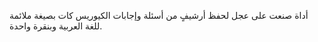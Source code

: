 أداة صنعت على عجل لحفظ أرشيفٍ من أسئلة وإجابات الكيوريس كات بصيغة ملائمة للغة العربية وبنقرة واحدة.
